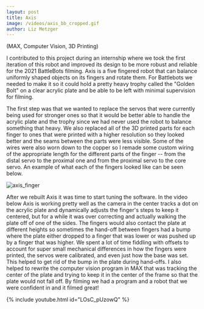 ```yaml
---
layout: post
title: Axis
image: /videos/axis_bb_cropped.gif
author: Liz Metzger
---
```


(MAX, Computer Vision, 3D Printing)

I contributed to this project during an internship where we took the first iteration of this robot and improved its design to be more robust and reliable for the 2021 BattleBots filming. Axis is a five fingered robot that can balance uniformly shaped objects on its fingers and rotate them. For Battlebots we needed to make it so it could hold a pretty heavy trophy called the "Golden Bolt" on a clear acrylic plate and be able to be left with minimal supervision for filming.

The first step was that we wanted to replace the servos that were currently being used for stronger ones so that it would be better able to handle the acrylic plate and the trophy since we had never used the robot to balance something that heavy. We also replaced all of the 3D printed parts for each finger to ones that were printed with a higher resolution so they looked better and the seams between the parts were less visible. Some of the wires were also worn down to the copper so I remade some custom wiring of the appropriate length for the different parts of the finger -- from the distal servo to the proximal one and from the proximal servo to the core servo. An example of what each of the fingers looked like can be seen below.


![axis_finger](https://user-images.githubusercontent.com/113066141/208278498-7522ab51-6695-44ec-9628-105b2c3cec47.jpg)


After we rebuilt Axis it was time to start tuning the software. In the video below Axis is working pretty well as the camera in the center tracks a dot on the acrylic plate and dynamically adjusts the finger's steps to keep it centered, but for a while it was over correcting and actually walking the plate off of one of the sides. The fingers would also contact the plate at different heights so sometimes the hand-off between fingers had a bump where the plate either dropped to a finger that was lower or was pushed up by a finger that was higher. We spent a lot of time fiddling with offsets to account for super small mechanical differences in how the fingers were printed, the servos were calibrated, and even just how the base was set. This helped to get rid of the bump in the plate during hand-offs. I also helped to rewrite the computer vision program in MAX that was tracking the center of the plate and trying to keep it in the center of the frame so that the plate would not fall off. By filming we had a program and a robot that we were confident in and it filmed great!


{% include youtube.html id="LOsC_pUzowQ" %}
